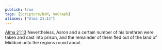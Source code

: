 ```yaml
---
publish: true
tags: [Scripture/BoM, noGraph]
aliases: ["Alma 21:13"]
---
```

[Alma 21:13](https://churchofjesuschrist.org/study/scriptures/bofm/alma/21?lang=eng&id=p13#p13) Nevertheless, Aaron and a certain number of his brethren were taken and cast into prison, and the remainder of them fled out of the land of Middoni unto the regions round about.
